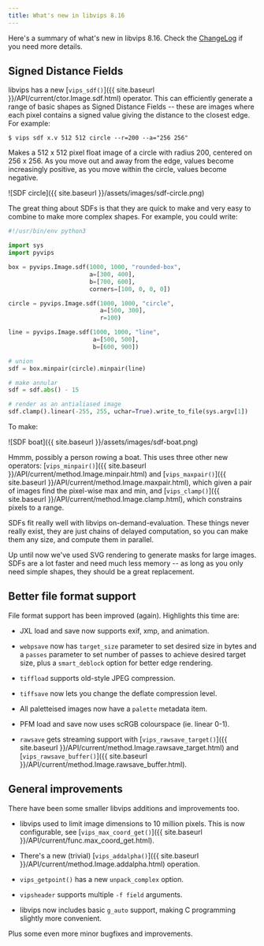 ```yaml
---
title: What's new in libvips 8.16
---
```


Here's a summary of what's new in libvips 8.16. Check the
[ChangeLog](https://github.com/libvips/libvips/blob/master/ChangeLog)
if you need more details.

## Signed Distance Fields

libvips has a new
[`vips_sdf()`]({{ site.baseurl }}/API/current/ctor.Image.sdf.html)
operator. This can efficiently generate a range of basic shapes as Signed
Distance Fields -- these are images where each pixel contains a signed value
giving the distance to the closest edge. For example:

```
$ vips sdf x.v 512 512 circle --r=200 --a="256 256"
```

Makes a 512 x 512 pixel float image of a circle with radius 200, centered
on 256 x 256. As you move out and away from the edge, values become
increasingly positive, as you move within the circle, values become negative.

![SDF circle]({{ site.baseurl }}/assets/images/sdf-circle.png)

The great thing about SDFs is that they are quick to make and very easy to
combine to make more complex shapes. For example, you could write:

```python
#!/usr/bin/env python3

import sys
import pyvips

box = pyvips.Image.sdf(1000, 1000, "rounded-box",
                       a=[300, 400],
                       b=[700, 600],
                       corners=[100, 0, 0, 0])

circle = pyvips.Image.sdf(1000, 1000, "circle",
                          a=[500, 300],
                          r=100)

line = pyvips.Image.sdf(1000, 1000, "line",
                        a=[500, 500],
                        b=[600, 900])

# union
sdf = box.minpair(circle).minpair(line)

# make annular
sdf = sdf.abs() - 15

# render as an antialiased image
sdf.clamp().linear(-255, 255, uchar=True).write_to_file(sys.argv[1])
```

To make:

![SDF boat]({{ site.baseurl }}/assets/images/sdf-boat.png)

Hmmm, possibly a person rowing a boat. This uses three
other new operators: [`vips_minpair()`]({{ site.baseurl
}}/API/current/method.Image.minpair.html) and [`vips_maxpair()`]({{
site.baseurl }}/API/current/method.Image.maxpair.html),
which given a pair of images find the
pixel-wise max and min, and [`vips_clamp()`]({{ site.baseurl
}}/API/current/method.Image.clamp.html), which constrains pixels
to a range.

SDFs fit really well with libvips on-demand-evaluation. These things
never really exist, they are just chains of delayed computation, so you can
make them any size, and compute them in parallel.

Up until now we've used SVG rendering to generate masks for large images.
SDFs are a lot faster and need much less memory -- as long as you only need
simple shapes, they should be a great replacement.

## Better file format support

File format support has been improved (again). Highlights this time are:

* JXL load and save now supports exif, xmp, and animation.

* `webpsave` now has `target_size` parameter to set desired size in bytes and a
  `passes` parameter to set number of passes to achieve desired target size,
  plus a `smart_deblock` option for better edge rendering.

* `tiffload` supports old-style JPEG compression.

* `tiffsave` now lets you change the deflate compression level.

* All paletteised images now have a `palette` metadata item.

* PFM load and save now uses scRGB colourspace (ie. linear 0-1).

* `rawsave` gets  streaming support with
  [`vips_rawsave_target()`]({{ site.baseurl
  }}/API/current/method.Image.rawsave_target.html) and
  [`vips_rawsave_buffer()`]({{ site.baseurl
  }}/API/current/method.Image.rawsave_buffer.html).

## General improvements

There have been some smaller libvips additions and improvements too.

* libvips used to limit image dimensions to 10 million pixels. This is now
  configurable, see [`vips_max_coord_get()`]({{ site.baseurl
  }}/API/current/func.max_coord_get.html).

* There's a new (trivial) [`vips_addalpha()`]({{ site.baseurl
  }}/API/current/method.Image.addalpha.html) operation.

* `vips_getpoint()` has a new `unpack_complex` option.

* `vipsheader` supports multiple `-f field` arguments.

* libvips now includes basic `g_auto` support, making C programming slightly
  more convenient.

Plus some even more minor bugfixes and improvements.
